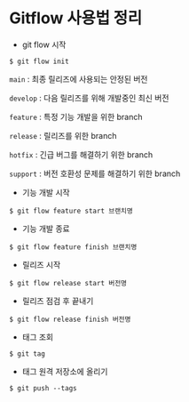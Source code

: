 # Gitflow 사용법 정리

* git flow 시작

```
$ git flow init
```

`main` : 최종 릴리즈에 사용되는 안정된 버전

`develop` : 다음 릴리즈를 위해 개발중인 최신 버전

`feature` : 특정 기능 개발을 위한 branch

`release` : 릴리즈를 위한 branch

`hotfix` : 긴급 버그를 해결하기 위한 branch

`support` : 버전 호환성 문제를 해결하기 위한 branch

* 기능 개발 시작

```
$ git flow feature start 브랜치명
```

* 기능 개발 종료

```
$ git flow feature finish 브랜치명
```

* 릴리즈 시작

```
$ git flow release start 버전명
```

* 릴리즈 점검 후 끝내기

```
$ git flow release finish 버전명
```

* 태그 조회

```
$ git tag
```

* 태그 원격 저장소에 올리기

```
$ git push --tags
```
